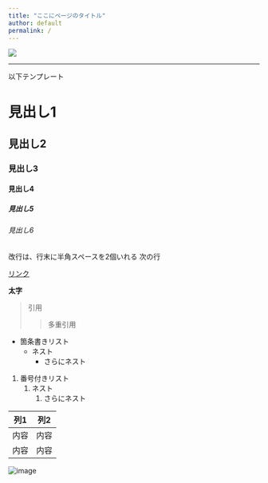 ```yaml
---
title: "ここにページのタイトル"
author: default
permalink: /
---
```



<img src="https://github.com/yudai-kdix/GHPages_WebSite/blob/main/assets/images/logo-150.png" style="display: block; margin: 0 auto;"/>


---

以下テンプレート

# 見出し1
## 見出し2
### 見出し3
#### 見出し4
##### 見出し5
###### 見出し6

改行は、行末に半角スペースを2個いれる
次の行

[リンク](https://www.google.co.jp/)

**太字**

> 引用
>> 多重引用


- 箇条書きリスト
  - ネスト
    - さらにネスト


1. 番号付きリスト 
   1. ネスト
      1. さらにネスト


| 列1 | 列2 |
|-----|-----|
| 内容 | 内容 |
| 内容 | 内容 |

![image](/GHPages_WebSite/assets/images/logo-150.png)
